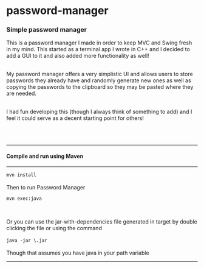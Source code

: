 password-manager
================

<h3>Simple password manager<br /></h3>
<p>This is a password manager I made in order to keep MVC and Swing fresh in my mind. This started as a terminal app I wrote in C++ and I decided to add a GUI to it and also added more functionality as well! <br /><br />

My password manager offers a very simplistic UI and allows users to store passwords they already have and randomly generate new ones as well as copying the passwords to the clipboard so they may be pasted where they are needed.<br /><br />

I had fun developing this (though I always think of something to add) and I feel it could serve as a decent starting point for others!
</p>
<br /><br />
<hr>
<h4>Compile and run using Maven</h4>
<hr>
<code>mvn install</code><br /><br />
Then to run Password Manager <br />
<p><code>mvn exec:java</code></p>
<br />
<p>Or you can use the jar-with-dependencies file generated in target by double clicking the file or using the command<br /><br />
<code>java -jar \<jar-with-dependencies\>.jar</code><br /><br />
Though that assumes you have java in your path variable</p>
<hr>
